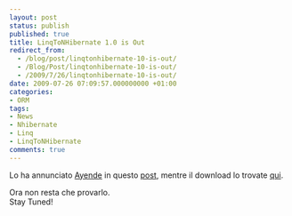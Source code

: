 ```yaml
---
layout: post
status: publish
published: true
title: LinqToNHibernate 1.0 is Out
redirect_from: 
  - /blog/post/linqtonhibernate-10-is-out/
  - /Blog/Post/linqtonhibernate-10-is-out/
  - /2009/7/26/linqtonhibernate-10-is-out/
date: 2009-07-26 07:09:57.000000000 +01:00
categories:
- ORM
tags:
- News
- Nhibernate
- Linq
- LinqToNHibernate
comments: true
---
```

<p>Lo ha annunciato <a title="Ayende's Blog" href="http://ayende.com" rel="nofollow" target="_blank">Ayende</a> in questo <a title="NHibernate Linq 1.0 released" href="http://ayende.com/Blog/archive/2009/07/26/nhibernate-linq-1.0-released.aspx" rel="nofollow" target="_blank">post</a>, mentre il download lo trovate <a title="Linq To NHibernate" href="http://sourceforge.net/projects/nhibernate/files/NHibernate/2.1.0.GA/NHibernate.Linq-1.0.0.GA-bin.zip/download" rel="nofollow" target="_blank">qui</a>.</p>
<p>Ora non resta che provarlo.   <br />
Stay Tuned!</p>
